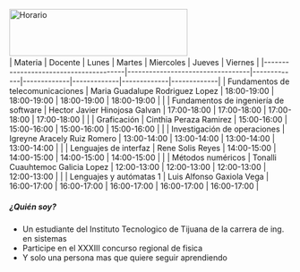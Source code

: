 <a href="https://cooltext.com"><img src="https://images.cooltext.com/5466606.png" width="318" height="84" alt="Horario" /></a>
<a href="http://cooltext.com" target="_top"><img src="https://cooltext.com/images/ct_pixel.gif" width="80" height="15" border="0"/></a>
<br/>
| Materia                               | Docente                          | Lunes       | Martes      | Miercoles   | Jueves      | Viernes     |
|---------------------------------------|----------------------------------|-------------|-------------|-------------|-------------|-------------|
| Fundamentos de telecomunicaciones     | Maria Guadalupe Rodriguez Lopez  | 18:00-19:00 | 18:00-19:00 | 18:00-19:00 | 18:00-19:00 |             |
| Fundamentos de ingeniería de software | Hector Javier Hinojosa Galvan    | 17:00-18:00 | 17:00-18:00 | 17:00-18:00 | 17:00-18:00 |             |
| Graficación                           | Cinthia Peraza Ramirez           | 15:00-16:00 | 15:00-16:00 | 15:00-16:00 | 15:00-16:00 |             |
| Investigación de operaciones          | Igreyne Aracely Ruiz Romero      | 13:00-14:00 | 13:00-14:00 | 13:00-14:00 | 13:00-14:00 |             |
| Lenguajes de interfaz                 | Rene Solis Reyes                 | 14:00-15:00 | 14:00-15:00 | 14:00-15:00 | 14:00-15:00 |             |
| Métodos numéricos                     | Tonalli Cuauhtemoc Galicia Lopez | 12:00-13:00 | 12:00-13:00 | 12:00-13:00 | 12:00-13:00 |             |
| Lenguajes y autómatas 1               | Luis Alfonso Gaxiola Vega        | 16:00-17:00 | 16:00-17:00 | 16:00-17:00 | 16:00-17:00 | 16:00-17:00 |
##### ¿Quién soy?
- Un estudiante del Instituto Tecnologico de Tijuana de la carrera de ing. en sistemas
- Participe en el XXXIII concurso regional de fisica
- Y solo una persona mas que quiere seguir aprendiendo
